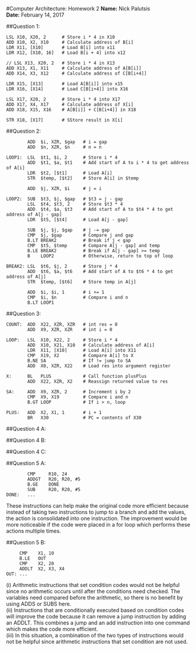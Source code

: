 #Computer Architecture: Homework 2
**Name:** Nick Palutsis  
**Date:** February 14, 2017

##Question 1:  
```
LSL X10, X20, 2      # Store i * 4 in X10
ADD X10, X2, X10     # Calculate address of B[i]
LDR X11, [X10]       # Load B[i] into x11
LDR X12, [X10, 16]   # Load B[i + 4] into x12

// LSL X13, X20, 2   # Store i * 4 in X13
ADD X13, X1, X11     # Calculate address of A[B[i]]
ADD X14, X3, X12     # Calculate address of C[B[i+4]]

LDR X15, [X13]       # Load A[B[i]] into x15
LDR X16, [X14]       # Load C[B[i+4]] into X16

LSL X17, X20, 2      # Store i * 4 into X17
ADD X17, X4, X17     # Calculate address of X[i]
ADD X18, X15, X16    # A[B[i]] + C[B[i+4]] in X18

STR X18, [X17]       # SStore result in X[i]
```

##Question 2:  
```
        ADD  $i, XZR, $gap   # i = gap
        ADD  $n, XZR, $n     # n = n

LOOP1:  LSL  $t1, $i, 2      # Store i * 4
        ADD  $t1, $a, $t1    # Add start of A to i * 4 to get address of A[i]
        LDR  $t2, [$t1]      # Load A[i]
        STR  $temp, [$t2]    # Store A[i] in $temp

        ADD  $j, XZR, $i     # j = i

LOOP2:  SUB  $t3, $j, $gap   # $t3 = j - gap
        LSL  $t4, $t3, 2     # Store $t3 * 4
        ADD  $t4, $a, $t3    # Add start of A to $t4 * 4 to get address of A[j - gap]
        LDR  $t5, [$t4]      # Load A[j - gap]

        SUB  $j, $j, $gap    # j -= gap
        CMP  $j, $gap        # Compare j and gap
        B.LT BREAK2          # Break if j < gap
        CMP  $t5, $temp      # Compare A[j - gap] and temp
        B.LE BREAK2          # Break if A[j - gap] >= temp
        B    LOOP2           # Otherwise, return to top of loop

BREAK2: LSL  $t6, $j, 2      # Store j * 4
        ADD  $t6, $a, $t6    # Add start of A to $t6 * 4 to get address of A[j]
        STR  $temp, [$t6]    # Store temp in A[j]

        ADD  $i, $i, 1       # i += 1
        CMP  $i, $n          # Compare i and n
        B.LT LOOP1
```

##Question 3:  
```
COUNT:  ADD  X22, XZR, XZR   # int res = 0
        ADD  X9, XZR, XZR    # int i = 0

LOOP:   LSL  X10, X22, 2     # Store i * 4
        ADD  X10, X21, X10   # Calculate address of A[i]
        LDR  X11, [X10]      # Load A[i] into X11
        CMP  X19, X2         # Compare A[i] to X
        B.NE SA              # If != jump to SA
        ADD  X0, XZR, X22    # Load res into argument register

X:      BL   PLUS            # Call function plusPlus
        ADD  X22, XZR, X2    # Reassign returned value to res

SA:     ADD  X9, XZR, 2      # Increment i by 2
        CMP  X9, X19         # Compare i and n
        B.GT LOOP            # If i > n, loop

PLUS:   ADD  X2, X1, 1       # i + 1
        BR   X30             # PC = contents of X30
```

##Question 4 A:  

##Question 4 B:  

##Question 4 C:  

##Question 5 A:  
```
        CMP     R10, 24
        ADDGT   R20, R20, #5
        B.GE    DONE
        SUB     R20, R20, #5
DONE:   ...
```
These instructions can help make the original code more efficient because instead of taking two instructions to jump to a branch and add the values, the action is consolidated into one instruction. The improvement would be more noticeable if the code were placed in a for loop which performs these actions multiple times.  

##Question 5 B:  
```
     CMP    X1, 10
     B.LE   OUT
     CMP    X2, 20
     ADDLT  X2, X3, X4
OUT: ...
```
(i) Arithmetic instructions that set condition codes would not be helpful since no arithmetic occurs until after the conditions need checked. The variables need compared before the arithmetic, so there is no benefit by using ADDS or SUBS here.  
(ii) Instructions that are conditionally executed based on condition codes will improve the code because it can remove a jump instruction by adding an ADDLT. This combines a jump and an add instruction into one command which makes the code more efficient.  
(iii) In this situation, a combination of the two types of instructions would not be helpful since arithmetic instructions that set condition are not used.